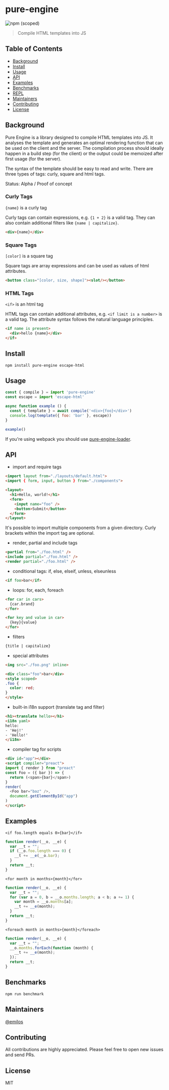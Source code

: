 # pure-engine

![npm (scoped)](https://img.shields.io/npm/v/pure-engine.svg)

> Compile HTML templates into JS

## Table of Contents

- [Background](#background)
- [Install](#install)
- [Usage](#usage)
- [API](#api)
- [Examples](#examples)
- [Benchmarks](#benchmarks)
- [REPL](https://buxlabs.pl/en/tools/js/pure-engine)
- [Maintainers](#maintainers)
- [Contributing](#contributing)
- [License](#license)

## Background

Pure Engine is a library designed to compile HTML templates into JS. It analyses the template and generates an optimal rendering function that can be used on the client and the server. The compilation process should ideally happen in a build step (for the client) or the output could be memoized after first usage (for the server).

The syntax of the template should be easy to read and write. There are three types of tags: curly, square and html tags.

Status: Alpha / Proof of concept

### Curly Tags

`{name}` is a curly tag

Curly tags can contain expressions, e.g. `{1 + 2}` is a valid tag.
They can also contain additional filters like `{name | capitalize}`.

```html
<div>{name}</div>
```

### Square Tags

`[color]` is a square tag

Square tags are array expressions and can be used as values of html attributes.

```html
<button class="[color, size, shape]"><slot/></button>
```

### HTML Tags

`<if>` is an html tag

HTML tags can contain additional attributes, e.g. `<if limit is a number>` is a valid tag. The attribute syntax follows the natural language principles.

```html
<if name is present>
  <div>hello {name}</div>
</if>
```

## Install

`npm install pure-engine escape-html`

## Usage

```js
const { compile } = import 'pure-engine'
const escape = import 'escape-html'

async function example () {
  const { template } = await compile('<div>{foo}</div>')
  console.log(template({ foo: 'bar' }, escape))
}

example()
```

If you're using webpack you should use [pure-engine-loader](https://github.com/buxlabs/pure-engine-loader).

## API

* import and require tags

```html
<import layout from="./layouts/default.html">
<import { form, input, button } from="./components">

<layout>
  <h1>Hello, world!</h1>
  <form>
    <input name="foo" />
    <button>Submit</button>
  </form>
</layout>
```

It's possible to import multiple components from a given directory. Curly brackets within the import tag are optional.

* render, partial and include tags

```html
<partial from="./foo.html" />
<include partial="./foo.html" />
<render partial="./foo.html" />
```

* conditional tags: if, else, elseif, unless, elseunless

```html
<if foo>bar</if>
```

* loops: for, each, foreach

```html
<for car in cars>
  {car.brand}
</for>

<for key and value in car>
  {key}{value}
</for>
```

* filters

```html
{title | capitalize}
```

* special attributes

```html
<img src="./foo.png" inline>
```

```html
<div class="foo">bar</div>
<style scoped>
.foo {
  color: red;
}
</style>
```

* built-in i18n support (translate tag and filter)

```html
<h1><translate hello></h1>
<i18n yaml>
hello:
- 'Hej!'
- 'Hello!'
</i18n>
```

* compiler tag for scripts

```html
<div id="app"></div>
<script compiler="preact">
import { render } from "preact"
const Foo = ({ bar }) => {
  return (<span>{bar}</span>)
}
render(
  <Foo bar="baz" />,
  document.getElementById("app")
)
</script>
```

## Examples

```
<if foo.length equals 0>{bar}</if>
```

```js
function render(__o, __e) {
  var __t = "";
  if (__o.foo.length === 0) {
    __t += __e(__o.bar);
  }
  return __t;
}
```

```
<for month in months>{month}</for>
```

```js
function render(__o, __e) {
  var __t = "";
  for (var a = 0, b = __o.months.length; a < b; a += 1) {
    var month = __o.months[a];
    __t += __e(month);
  }
  return __t;
}
```

```
<foreach month in months>{month}</foreach>
```

```js
function render(__o, __e) {
  var __t = "";
  __o.months.forEach(function (month) {
    __t += __e(month);
  });
  return __t;
}
```

## Benchmarks

`npm run benchmark`

## Maintainers

[@emilos](https://github.com/emilos)

## Contributing

All contributions are highly appreciated. Please feel free to open new issues and send PRs.

## License

MIT
